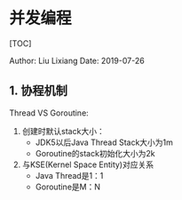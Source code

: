 # 并发编程

[TOC]

Author: Liu Lixiang
Date: 2019-07-26

## 1. 协程机制

Thread VS Goroutine:

1. 创建时默认stack大小：
    - JDK5以后Java Thread Stack大小为1m
    - Goroutine的stack初始化大小为2k
2. 与KSE(Kernel Space Entity)对应关系
    - Java Thread是1：1
    - Goroutine是M：N
    
